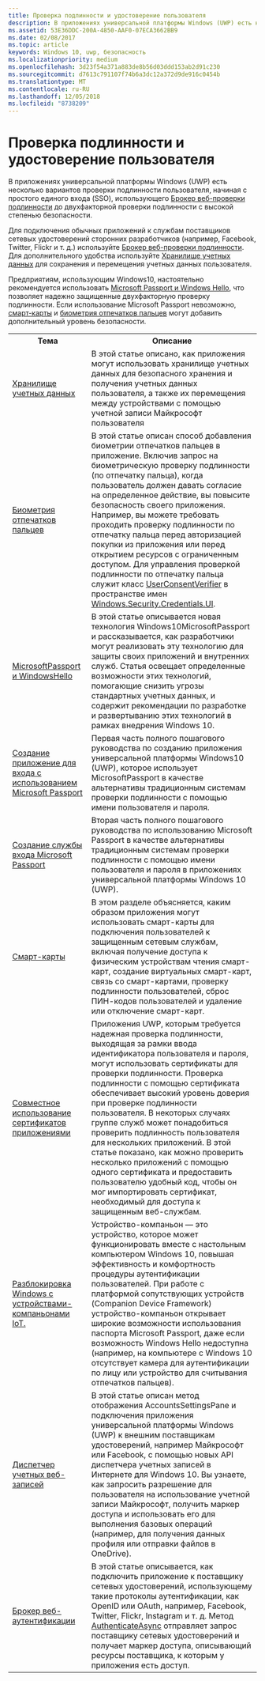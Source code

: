 ```yaml
---
title: Проверка подлинности и удостоверение пользователя
description: В приложениях универсальной платформы Windows (UWP) есть несколько вариантов проверки подлинности пользователя, начиная с простого единого входа (SSO), использующего брокер веб-проверки подлинности до двухфакторной проверки подлинности с высокой степенью безопасности.
ms.assetid: 53E36DDC-200A-4850-AAF0-07ECA3662BB9
ms.date: 02/08/2017
ms.topic: article
keywords: Windows 10, uwp, безопасность
ms.localizationpriority: medium
ms.openlocfilehash: 3d23f54a371a883de8b56d03ddd153ab2d91c230
ms.sourcegitcommit: d7613c791107f74b6a3dc12a372d9de916c0454b
ms.translationtype: MT
ms.contentlocale: ru-RU
ms.lasthandoff: 12/05/2018
ms.locfileid: "8738209"
---
```

# <a name="authentication-and-user-identity"></a>Проверка подлинности и удостоверение пользователя



В приложениях универсальной платформы Windows (UWP) есть несколько вариантов проверки подлинности пользователя, начиная с простого единого входа (SSO), использующего [Брокер веб-проверки подлинности](web-authentication-broker.md) до двухфакторной проверки подлинности с высокой степенью безопасности.

Для подключения обычных приложений к службам поставщиков сетевых удостоверений сторонних разработчиков (например, Facebook, Twitter, Flickr и т. д.) используйте [Брокер веб-проверки подлинности](web-authentication-broker.md). Для дополнительного удобства используйте [Хранилище учетных данных](credential-locker.md) для сохранения и перемещения учетных данных пользователя.

Предприятиям, использующим Windows10, настоятельно рекомендуется использовать [Microsoft Passport и Windows Hello](microsoft-passport.md), что позволяет надежно защищенные двухфакторную проверку подлинности. Если использование Microsoft Passport невозможно, [смарт-карты](smart-cards.md) и [биометрия отпечатков пальцев](fingerprint-biometrics.md) могут добавить дополнительный уровень безопасности.

<table>
<tr><th>Тема</th><th>Описание</th></tr>
<tr><td><a href="credential-locker.md">Хранилище учетных данных</a></td><td>В этой статье описано, как приложения могут использовать хранилище учетных данных для безопасного хранения и получения учетных данных пользователя, а также их перемещения между устройствами с помощью учетной записи Майкрософт пользователя</td></tr>

<tr><td><a href="fingerprint-biometrics.md">Биометрия отпечатков пальцев</a> </td><td>В этой статье описан способ добавления биометрии отпечатков пальцев в приложение. Включив запрос на биометрическую проверку подлинности (по отпечатку пальца), когда пользователь должен давать согласие на определенное действие, вы повысите безопасность своего приложения. Например, вы можете требовать проходить проверку подлинности по отпечатку пальца перед авторизацией покупки из приложения или перед открытием ресурсов с ограниченным доступом. Для управления проверкой подлинности по отпечатку пальца служит класс <a href="https://msdn.microsoft.com/library/windows/apps/dn279134">UserConsentVerifier</a> в пространстве имен <a href="https://msdn.microsoft.com/library/windows/apps/hh701356">Windows.Security.Credentials.UI</a>.</td></tr>
<tr><td><a href="microsoft-passport.md">MicrosoftPassport и WindowsHello</a></td><td>В этой статье описывается новая технология Windows10MicrosoftPassport и рассказывается, как разработчики могут реализовать эту технологию для защиты своих приложений и внутренних служб. Статья освещает определенные возможности этих технологий, помогающие снизить угрозы стандартных учетных данных, и содержит рекомендации по разработке и развертыванию этих технологий в рамках внедрения Windows 10. </td></tr>
<tr><td><a href="microsoft-passport-login.md">Создание приложение для входа с использованием Microsoft Passport</a></td><td>Первая часть полного пошагового руководства по созданию приложения универсальной платформы Windows10 (UWP), которое использует MicrosoftPassport в качестве альтернативы традиционным системам проверки подлинности с помощью имени пользователя и пароля.</td></tr>
<tr><td><a href="microsoft-passport-login-auth-service.md">Создание службы входа Microsoft Passport</a></td><td>Вторая часть полного пошагового руководства по использованию Microsoft Passport в качестве альтернативы традиционным системам проверки подлинности с помощью имени пользователя и пароля в приложениях универсальной платформы Windows 10 (UWP).</td></tr>
<tr><td><a href="smart-cards.md">Смарт-карты</a></td><td>В этом разделе объясняется, каким образом приложения могут использовать смарт-карты для подключения пользователей к защищенным сетевым службам, включая получение доступа к физическим устройствам чтения смарт-карт, создание виртуальных смарт-карт, связь со смарт-картами, проверку подлинности пользователей, сброс ПИН-кодов пользователей и удаление или отключение смарт-карт.</td></tr>
<tr><td><a href="share-certificates.md">Совместное использование сертификатов приложениями</a></td><td>Приложения UWP, которым требуется надежная проверка подлинности, выходящая за рамки ввода идентификатора пользователя и пароля, могут использовать сертификаты для проверки подлинности. Проверка подлинности с помощью сертификата обеспечивает высокий уровень доверия при проверке подлинности пользователя. В некоторых случаях группе служб может понадобиться проверить подлинность пользователя для нескольких приложений. В этой статье показано, как можно проверить несколько приложений с помощью одного сертификата и предоставить пользователю удобный код, чтобы он мог импортировать сертификат, необходимый для доступа к защищенным веб-службам.</td></tr>
<tr><td><a href="companion-device-unlock.md">Разблокировка Windows с устройствами-компаньонами IoT.</a></td><td>Устройство-компаньон — это устройство, которое может функционировать вместе с настольным компьютером Windows 10, повышая эффективность и комфортность процедуры аутентификации пользователей. При работе с платформой сопутствующих устройств (Companion Device Framework) устройство-компаньон открывает широкие возможности использования паспорта Microsoft Passport, даже если возможность Windows Hello недоступна (например, на компьютере с Windows 10 отсутствует камера для аутентификации по лицу или устройство для считывания отпечатков пальцев).</td></tr>
<tr><td><a href="web-account-manager.md">Диспетчер учетных веб-записей</a></td><td>В этой статье описан метод отображения AccountsSettingsPane и подключения приложения универсальной платформы Windows (UWP) к внешним поставщикам удостоверений, например Майкрософт или Facebook, с помощью новых API диспетчера учетных записей в Интернете для Windows 10. Вы узнаете, как запросить разрешение для пользователя на использование учетной записи Майкрософт, получить маркер доступа и использовать его для выполнения базовых операций (например, для получения данных профиля или отправки файлов в OneDrive). </td></tr>
<tr><td><a href="web-authentication-broker.md">Брокер веб-аутентификации</a></td><td>В этой статье описывается, как подключить приложение к поставщику сетевых удостоверений, использующему такие протоколы аутентификации, как OpenID или OAuth, например, Facebook, Twitter, Flickr, Instagram и т. д. Метод <a href="https://msdn.microsoft.com/library/windows/apps/br212066">AuthenticateAsync</a> отправляет запрос поставщику сетевых удостоверений и получает маркер доступа, описывающий ресурсы поставщика, к которым у приложения есть доступ.</td></tr>
</table>

